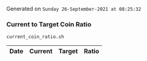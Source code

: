 Generated on `Sunday 26-September-2021 at 08:25:32`

### Current to Target Coin Ratio
`current_coin_ratio.sh`

Date|Current|Target|Ratio
---|---|---|---
